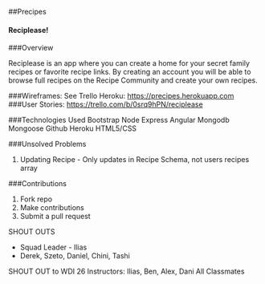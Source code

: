 ##Precipes
#### Reciplease!

###Overview

Reciplease is an app where you can create a home for your secret family recipes or favorite recipe links.
By creating an account you will be able to browse full recipes on the Recipe Community and create your own recipes.

###Wireframes:
See Trello
Heroku:  https://precipes.herokuapp.com
###User Stories: https://trello.com/b/0srq9hPN/reciplease

###Technologies Used
Bootstrap
Node
Express
Angular
Mongodb
Mongoose
Github
Heroku
HTML5/CSS


###Unsolved Problems
1. Updating Recipe - Only updates in Recipe Schema, not users recipes array

###Contributions
1. Fork repo
2. Make contributions
3. Submit a pull request 

SHOUT OUTS
* Squad Leader - Ilias 
* Derek, Szeto, Daniel, Chini, Tashi

SHOUT OUT to WDI 26
Instructors: Ilias, Ben, Alex, Dani
All Classmates
